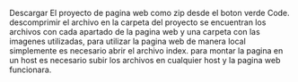 Descargar El proyecto de pagina web como zip desde el boton verde Code.
descomprimir el archivo
en la carpeta del proyecto se encuentran los archivos con cada apartado de la pagina web y una carpeta con las imagenes utilizadas, para utilizar la pagina web de manera local simplemente es necesario abrir el archivo index.
para montar la pagina en un host es necesario subir los archivos en cualquier host y la pagina web funcionara.

